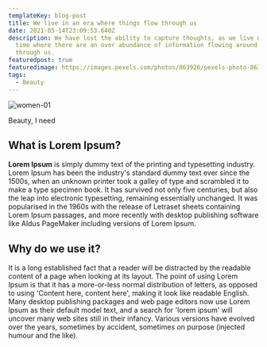 ```yaml
---
templateKey: blog-post
title: We live in an era where things flow through us
date: 2021-05-14T23:09:53.640Z
description: We have lost the ability to capture thoughts, as we live during a
  time where there are an over abundance of information flowing around us and
  through us.
featuredpost: true
featuredimage: https://images.pexels.com/photos/863926/pexels-photo-863926.jpeg?auto=compress&cs=tinysrgb&dpr=2&h=750&w=1260
tags:
  - Beauty
---
```



![women-01](https://images.pexels.com/photos/908602/pexels-photo-908602.jpeg?auto=compress&cs=tinysrgb&dpr=1&w=500 "Beauty-01")

Beauty, I need 

## What is Lorem Ipsum?

**Lorem Ipsum** is simply dummy text of the printing and typesetting industry. Lorem Ipsum has been the industry's standard dummy text ever since the 1500s, when an unknown printer took a galley of type and scrambled it to make a type specimen book. It has survived not only five centuries, but also the leap into electronic typesetting, remaining essentially unchanged. It was popularised in the 1960s with the release of Letraset sheets containing Lorem Ipsum passages, and more recently with desktop publishing software like Aldus PageMaker including versions of Lorem Ipsum.

## Why do we use it?

It is a long established fact that a reader will be distracted by the readable content of a page when looking at its layout. The point of using Lorem Ipsum is that it has a more-or-less normal distribution of letters, as opposed to using 'Content here, content here', making it look like readable English. Many desktop publishing packages and web page editors now use Lorem Ipsum as their default model text, and a search for 'lorem ipsum' will uncover many web sites still in their infancy. Various versions have evolved over the years, sometimes by accident, sometimes on purpose (injected humour and the like).